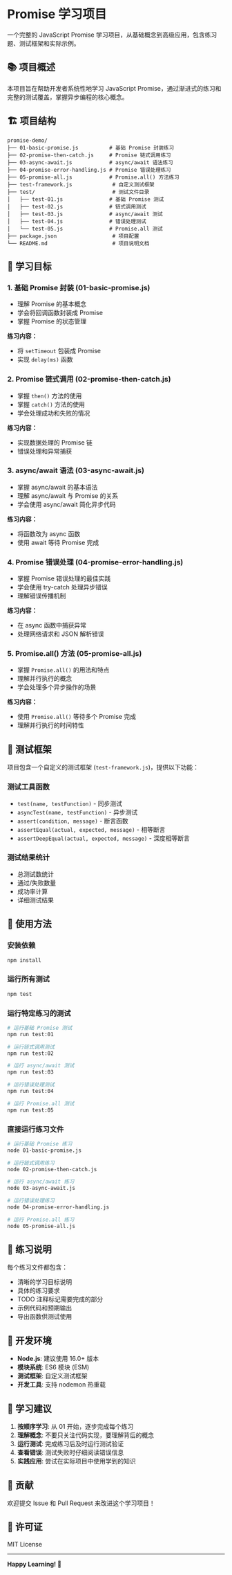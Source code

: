# Promise 学习项目

一个完整的 JavaScript Promise 学习项目，从基础概念到高级应用，包含练习题、测试框架和实际示例。

## 📚 项目概述

本项目旨在帮助开发者系统性地学习 JavaScript Promise，通过渐进式的练习和完整的测试覆盖，掌握异步编程的核心概念。

## 🏗️ 项目结构

```
promise-demo/
├── 01-basic-promise.js          # 基础 Promise 封装练习
├── 02-promise-then-catch.js     # Promise 链式调用练习
├── 03-async-await.js            # async/await 语法练习
├── 04-promise-error-handling.js # Promise 错误处理练习
├── 05-promise-all.js            # Promise.all() 方法练习
├── test-framework.js             # 自定义测试框架
├── test/                         # 测试文件目录
│   ├── test-01.js               # 基础 Promise 测试
│   ├── test-02.js               # 链式调用测试
│   ├── test-03.js               # async/await 测试
│   ├── test-04.js               # 错误处理测试
│   └── test-05.js               # Promise.all 测试
├── package.json                  # 项目配置
└── README.md                     # 项目说明文档
```

## 🎯 学习目标

### 1. 基础 Promise 封装 (01-basic-promise.js)
- 理解 Promise 的基本概念
- 学会将回调函数封装成 Promise
- 掌握 Promise 的状态管理

**练习内容：**
- 将 `setTimeout` 包装成 Promise
- 实现 `delay(ms)` 函数

### 2. Promise 链式调用 (02-promise-then-catch.js)
- 掌握 `then()` 方法的使用
- 掌握 `catch()` 方法的使用
- 学会处理成功和失败的情况

**练习内容：**
- 实现数据处理的 Promise 链
- 错误处理和异常捕获

### 3. async/await 语法 (03-async-await.js)
- 掌握 async/await 的基本语法
- 理解 async/await 与 Promise 的关系
- 学会使用 async/await 简化异步代码

**练习内容：**
- 将函数改为 async 函数
- 使用 await 等待 Promise 完成

### 4. Promise 错误处理 (04-promise-error-handling.js)
- 掌握 Promise 错误处理的最佳实践
- 学会使用 try-catch 处理异步错误
- 理解错误传播机制

**练习内容：**
- 在 async 函数中捕获异常
- 处理网络请求和 JSON 解析错误

### 5. Promise.all() 方法 (05-promise-all.js)
- 掌握 `Promise.all()` 的用法和特点
- 理解并行执行的概念
- 学会处理多个异步操作的场景

**练习内容：**
- 使用 `Promise.all()` 等待多个 Promise 完成
- 理解并行执行的时间特性

## 🧪 测试框架

项目包含一个自定义的测试框架 (`test-framework.js`)，提供以下功能：

### 测试工具函数
- `test(name, testFunction)` - 同步测试
- `asyncTest(name, testFunction)` - 异步测试
- `assert(condition, message)` - 断言函数
- `assertEqual(actual, expected, message)` - 相等断言
- `assertDeepEqual(actual, expected, message)` - 深度相等断言

### 测试结果统计
- 总测试数统计
- 通过/失败数量
- 成功率计算
- 详细测试结果

## 🚀 使用方法

### 安装依赖
```bash
npm install
```

### 运行所有测试
```bash
npm test
```

### 运行特定练习的测试
```bash
# 运行基础 Promise 测试
npm run test:01

# 运行链式调用测试
npm run test:02

# 运行 async/await 测试
npm run test:03

# 运行错误处理测试
npm run test:04

# 运行 Promise.all 测试
npm run test:05
```

### 直接运行练习文件
```bash
# 运行基础 Promise 练习
node 01-basic-promise.js

# 运行链式调用练习
node 02-promise-then-catch.js

# 运行 async/await 练习
node 03-async-await.js

# 运行错误处理练习
node 04-promise-error-handling.js

# 运行 Promise.all 练习
node 05-promise-all.js
```

## 📝 练习说明

每个练习文件都包含：
- 清晰的学习目标说明
- 具体的练习要求
- TODO 注释标记需要完成的部分
- 示例代码和预期输出
- 导出函数供测试使用

## 🔧 开发环境

- **Node.js**: 建议使用 16.0+ 版本
- **模块系统**: ES6 模块 (ESM)
- **测试框架**: 自定义测试框架
- **开发工具**: 支持 nodemon 热重载

## 📖 学习建议

1. **按顺序学习**: 从 01 开始，逐步完成每个练习
2. **理解概念**: 不要只关注代码实现，要理解背后的概念
3. **运行测试**: 完成练习后及时运行测试验证
4. **查看错误**: 测试失败时仔细阅读错误信息
5. **实践应用**: 尝试在实际项目中使用学到的知识

## 🤝 贡献

欢迎提交 Issue 和 Pull Request 来改进这个学习项目！

## 📄 许可证

MIT License

---

**Happy Learning! 🎉**
